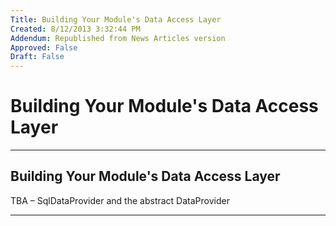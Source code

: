 ```yaml
---
Title: Building Your Module's Data Access Layer
Created: 8/12/2013 3:32:44 PM
Addendum: Republished from News Articles version
Approved: False
Draft: False
---
```

# Building Your Module's Data Access Layer

---

## Building Your Module's Data Access Layer


TBA – SqlDataProvider and the abstract DataProvider



---

